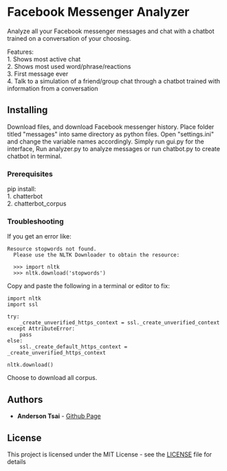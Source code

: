 # Facebook Messenger Analyzer

Analyze all your Facebook messenger messages and chat with a chatbot trained on a conversation of your choosing.

Features:<br/>
    1. Shows most active chat<br/>
    2. Shows most used word/phrase/reactions<br/>
    3. First message ever<br/>
    4. Talk to a simulation of a friend/group chat through a chatbot trained with information from a conversation

## Installing

Download files, and download Facebook messenger history. Place folder titled "messages" into same directory as python files. Open "settings.ini" and change the variable names accordingly. Simply run gui.py for the interface, Run analyzer.py to analyze messages or run chatbot.py to create chatbot in terminal.

### Prerequisites

pip install:<br/>
    1. chatterbot<br/>
    2. chatterbot_corpus

### Troubleshooting

If you get an error like:

```
Resource stopwords not found.
  Please use the NLTK Downloader to obtain the resource:

  >>> import nltk
  >>> nltk.download('stopwords')
```

Copy and paste the following in a terminal or editor to fix:

```
import nltk
import ssl

try:
    _create_unverified_https_context = ssl._create_unverified_context
except AttributeError:
    pass
else:
    ssl._create_default_https_context = _create_unverified_https_context

nltk.download()
```

Choose to download all corpus.

## Authors

* **Anderson Tsai** - [Github Page](https://github.com/anderson-tsai)

## License

This project is licensed under the MIT License - see the [LICENSE](LICENSE) file for details